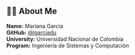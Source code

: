 ## 👩‍💻 About Me

**Name:** Mariana García  
**GitHub:** [@lgarciadu](https://github.com/lgarciadu)  
**University:** Universidad Nacional de Colombia  
**Program:** Ingeniería de Sistemas y Computación  
